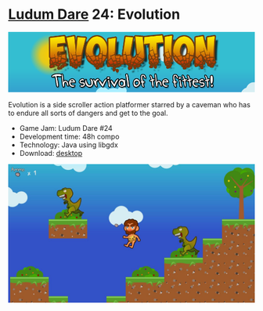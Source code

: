 # [Ludum Dare](http://ludumdare.com/compo/) 24: Evolution

![evolution](/img/evolution.png?raw=true)

Evolution is a side scroller action platformer starred by a caveman who has to endure all sorts of dangers and get to the goal.

* Game Jam: Ludum Dare #24
* Development time: 48h compo
* Technology: Java using libgdx
* Download: [desktop](https://dl.dropbox.com/u/1439807/ld24-evolution/evolution-caveman.jar)

![screenshot](/img/evolution-caveman-03.jpg?raw=true)